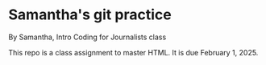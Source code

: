 # Samantha's git practice

By Samantha, Intro Coding for Journalists class

This repo is a class assignment to master HTML. It is due February 1, 2025.